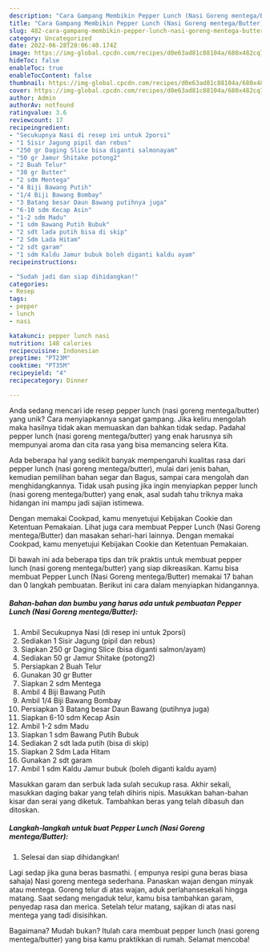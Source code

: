 ```yaml
---
description: "Cara Gampang Membikin Pepper Lunch (Nasi Goreng mentega/Butter) yang Mantap"
title: "Cara Gampang Membikin Pepper Lunch (Nasi Goreng mentega/Butter) yang Mantap"
slug: 482-cara-gampang-membikin-pepper-lunch-nasi-goreng-mentega-butter-yang-mantap
category: Uncategorized
date: 2022-06-28T20:06:40.174Z
image: https://img-global.cpcdn.com/recipes/d0e63ad81c88104a/680x482cq70/pepper-lunch-nasi-goreng-mentegabutter-foto-resep-utama.jpg
hideToc: false
enableToc: true
enableTocContent: false
thumbnail: https://img-global.cpcdn.com/recipes/d0e63ad81c88104a/680x482cq70/pepper-lunch-nasi-goreng-mentegabutter-foto-resep-utama.jpg
cover: https://img-global.cpcdn.com/recipes/d0e63ad81c88104a/680x482cq70/pepper-lunch-nasi-goreng-mentegabutter-foto-resep-utama.jpg
author: Admin
authorAv: notfound
ratingvalue: 3.6
reviewcount: 17
recipeingredient:
- "Secukupnya Nasi di resep ini untuk 2porsi"
- "1 Sisir Jagung pipil dan rebus"
- "250 gr Daging Slice bisa diganti salmonayam"
- "50 gr Jamur Shitake potong2"
- "2 Buah Telur"
- "30 gr Butter"
- "2 sdm Mentega"
- "4 Biji Bawang Putih"
- "1/4 Biji Bawang Bombay"
- "3 Batang besar Daun Bawang putihnya juga"
- "6-10 sdm Kecap Asin"
- "1-2 sdm Madu"
- "1 sdm Bawang Putih Bubuk"
- "2 sdt lada putih bisa di skip"
- "2 Sdm Lada Hitam"
- "2 sdt garam"
- "1 sdm Kaldu Jamur bubuk boleh diganti kaldu ayam"
recipeinstructions:

- "Sudah jadi dan siap dihidangkan!"
categories:
- Resep
tags:
- pepper
- lunch
- nasi

katakunci: pepper lunch nasi 
nutrition: 148 calories
recipecuisine: Indonesian
preptime: "PT23M"
cooktime: "PT35M"
recipeyield: "4"
recipecategory: Dinner

---
```





Anda sedang mencari ide resep pepper lunch (nasi goreng mentega/butter) yang unik? Cara menyiapkannya sangat gampang. Jika keliru mengolah maka hasilnya tidak akan memuaskan dan bahkan tidak sedap. Padahal pepper lunch (nasi goreng mentega/butter) yang enak harusnya sih mempunyai aroma dan cita rasa yang bisa memancing selera Kita.





Ada beberapa hal yang sedikit banyak mempengaruhi kualitas rasa dari pepper lunch (nasi goreng mentega/butter), mulai dari jenis bahan, kemudian pemilihan bahan segar dan Bagus, sampai cara mengolah dan menghidangkannya. Tidak usah pusing jika ingin menyiapkan pepper lunch (nasi goreng mentega/butter) yang enak,      asal sudah tahu triknya maka hidangan ini mampu jadi sajian istimewa.














Dengan memakai Cookpad, kamu menyetujui Kebijakan Cookie dan Ketentuan Pemakaian. Lihat juga cara membuat Pepper Lunch (Nasi Goreng mentega/Butter) dan masakan sehari-hari lainnya. Dengan memakai Cookpad, kamu menyetujui Kebijakan Cookie dan Ketentuan Pemakaian.






Di bawah ini ada beberapa tips dan trik praktis untuk membuat pepper lunch (nasi goreng mentega/butter) yang siap dikreasikan. Kamu bisa membuat Pepper Lunch (Nasi Goreng mentega/Butter) memakai 17 bahan dan 0 langkah pembuatan. Berikut ini cara dalam menyiapkan hidangannya.

<!--inarticleads1-->

##### Bahan-bahan dan bumbu yang harus ada untuk pembuatan Pepper Lunch (Nasi Goreng mentega/Butter):

1. Ambil Secukupnya Nasi (di resep ini untuk 2porsi)
1. Sediakan 1 Sisir Jagung (pipil dan rebus)
1. Siapkan 250 gr Daging Slice (bisa diganti salmon/ayam)
1. Sediakan 50 gr Jamur Shitake (potong2)
1. Persiapkan 2 Buah Telur
1. Gunakan 30 gr Butter
1. Siapkan 2 sdm Mentega
1. Ambil 4 Biji Bawang Putih
1. Ambil 1/4 Biji Bawang Bombay
1. Persiapkan 3 Batang besar Daun Bawang (putihnya juga)
1. Siapkan 6-10 sdm Kecap Asin
1. Ambil 1-2 sdm Madu
1. Siapkan 1 sdm Bawang Putih Bubuk
1. Sediakan 2 sdt lada putih (bisa di skip)
1. Siapkan 2 Sdm Lada Hitam
1. Gunakan 2 sdt garam
1. Ambil 1 sdm Kaldu Jamur bubuk (boleh diganti kaldu ayam)


Masukkan garam dan serbuk lada sulah secukup rasa. Akhir sekali, masukkan daging bakar yang telah dihiris nipis. Masukkan bahan-bahan kisar dan serai yang diketuk. Tambahkan beras yang telah dibasuh dan ditoskan. 

<!--inarticleads2-->

##### Langkah-langkah untuk buat Pepper Lunch (Nasi Goreng mentega/Butter):


1. Selesai dan siap dihidangkan!

Lagi sedap jika guna beras basmathi. ( empunya resipi guna beras biasa sahaja) Nasi goreng mentega sederhana. Panaskan wajan dengan minyak atau mentega. Goreng telur di atas wajan, aduk perlahansesekali hingga matang. Saat sedang mengaduk telur, kamu bisa tambahkan garam, penyedap rasa dan merica. Setelah telur matang, sajikan di atas nasi mentega yang tadi disisihkan. 

Bagaimana? Mudah bukan? Itulah cara membuat pepper lunch (nasi goreng mentega/butter) yang bisa kamu praktikkan di rumah. Selamat mencoba!
